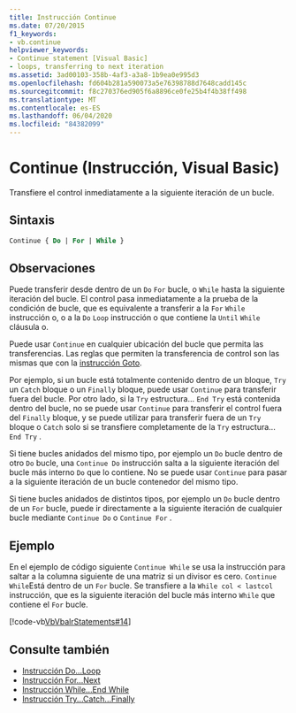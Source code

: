 ```yaml
---
title: Instrucción Continue
ms.date: 07/20/2015
f1_keywords:
- vb.continue
helpviewer_keywords:
- Continue statement [Visual Basic]
- loops, transferring to next iteration
ms.assetid: 3ad00103-358b-4af3-a3a8-1b9ea0e995d3
ms.openlocfilehash: fd604b281a590073a5e76398788d7648cadd145c
ms.sourcegitcommit: f8c270376ed905f6a8896ce0fe25b4f4b38ff498
ms.translationtype: MT
ms.contentlocale: es-ES
ms.lasthandoff: 06/04/2020
ms.locfileid: "84382099"
---
```

# <a name="continue-statement-visual-basic"></a>Continue (Instrucción, Visual Basic)
Transfiere el control inmediatamente a la siguiente iteración de un bucle.  
  
## <a name="syntax"></a>Sintaxis  
  
```vb  
Continue { Do | For | While }  
```  
  
## <a name="remarks"></a>Observaciones  
 Puede transferir desde dentro de un `Do` `For` bucle, o `While` hasta la siguiente iteración del bucle. El control pasa inmediatamente a la prueba de la condición de bucle, que es equivalente a transferir a la `For` `While` instrucción o, o a la `Do` `Loop` instrucción o que contiene la `Until` `While` cláusula o.  
  
 Puede usar `Continue` en cualquier ubicación del bucle que permita las transferencias. Las reglas que permiten la transferencia de control son las mismas que con la [instrucción Goto](goto-statement.md).  
  
 Por ejemplo, si un bucle está totalmente contenido dentro de un bloque, `Try` un `Catch` bloque o un `Finally` bloque, puede usar `Continue` para transferir fuera del bucle. Por otro lado, si la `Try` estructura... `End Try` está contenida dentro del bucle, no se puede usar `Continue` para transferir el control fuera del `Finally` bloque, y se puede utilizar para transferir fuera de un `Try` bloque o `Catch` solo si se transfiere completamente de la `Try` estructura... `End Try` .  
  
 Si tiene bucles anidados del mismo tipo, por ejemplo un `Do` bucle dentro de otro `Do` bucle, una `Continue Do` instrucción salta a la siguiente iteración del bucle más interno `Do` que lo contiene. No se puede usar `Continue` para pasar a la siguiente iteración de un bucle contenedor del mismo tipo.  
  
 Si tiene bucles anidados de distintos tipos, por ejemplo un `Do` bucle dentro de un `For` bucle, puede ir directamente a la siguiente iteración de cualquier bucle mediante `Continue Do` o `Continue For` .  
  
## <a name="example"></a>Ejemplo  
 En el ejemplo de código siguiente `Continue While` se usa la instrucción para saltar a la columna siguiente de una matriz si un divisor es cero. `Continue While`Está dentro de un `For` bucle. Se transfiere a la `While col < lastcol` instrucción, que es la siguiente iteración del bucle más interno `While` que contiene el `For` bucle.  
  
 [!code-vb[VbVbalrStatements#14](~/samples/snippets/visualbasic/VS_Snippets_VBCSharp/VbVbalrStatements/VB/Class1.vb#14)]  
  
## <a name="see-also"></a>Consulte también

- [Instrucción Do...Loop](do-loop-statement.md)
- [Instrucción For...Next](for-next-statement.md)
- [Instrucción While...End While](while-end-while-statement.md)
- [Instrucción Try...Catch...Finally](try-catch-finally-statement.md)
